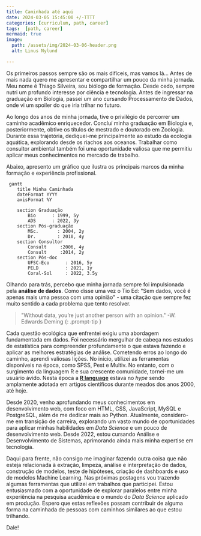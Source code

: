 ```yaml
---
title: Caminhada até aqui
date: 2024-03-05 15:45:00 +/-TTTT
categories: [curriculum, path, career]
tags:  [path, career]
mermaid: true
image:
  path: /assets/img/2024-03-06-header.png
  alt: Linus Nylund

---
```


Os primeiros passos sempre são os mais difíceis, mas vamos lá... Antes de mais nada quero me apresentar e compartilhar um pouco da minha jornada. Meu nome é Thiago Silveira, sou biólogo de formação. Desde cedo, sempre nutri um profundo interesse por ciência e tecnologia. Antes de ingressar na graduação em Biologia, passei um ano cursando Processamento de Dados, onde vi um spoiler do que iria trilhar no futuro.

Ao longo dos anos de minha jornada, tive o privilégio de percorrer um caminho acadêmico enriquecedor. Concluí minha graduação em Biologia e, posteriormente, obtive os títulos de mestrado e doutorado em Zoologia. Durante essa trajetória, dediquei-me principalmente ao estudo da ecologia aquática, explorando desde os riachos aos oceanos. Trabalhar como consultor ambiental também foi uma oportunidade valiosa que me permitiu aplicar meus conhecimentos no mercado de trabalho.

Abaixo, apresento um gráfico que ilustra os principais marcos da minha formação e experiência profissional.

```mermaid
 gantt
    title Minha Caminhada
    dateFormat YYYY
    axisFormat %Y

    section Graduação
        Bio      : 1999, 5y
        ADS      : 2022, 3y
    section Pós-graduação
        MSc.       : 2004, 2y
        Dr.        : 2010, 4y
    section Consultor
        Consult     :2006, 4y
        Consult     :2014, 2y
    section Pós-doc
        UFSC-Eco      : 2016, 5y
        PELD          : 2021, 1y
        Coral-Sol     : 2022, 3.5y
```

Olhando para trás, percebo que minha jornada sempre foi impulsionada pela **análise de dados**. Como disse uma vez o Tio Ed: "Sem dados, você é apenas mais uma pessoa com uma opinião" - uma citação que sempre fez muito sentido a cada problema que tento resolver.

>"Without data, you’re just another person with an opinion."
-W. Edwards Deming
{: .prompt-tip }


Cada questão ecológica que enfrentei exigiu uma abordagem fundamentada em dados. Foi necessário mergulhar de cabeça nos estudos de estatística para compreender profundamente o que estava fazendo e aplicar as melhores estratégias de análise. Cometendo erros ao longo do caminho, aprendi valiosas lições. No início, utilizei as ferramentas disponíveis na época, como SPSS, Pest e Multiv. No entanto, com o surgimento da linguagem R e sua crescente comunidade, tornei-me um usuário ávido. Nesta época a [**R language**](https://cran.r-project.org/) estava no *hype* sendo amplamente adotada em artigos científicos durante meados dos anos 2000, até hoje.

Desde 2020, venho aprofundando meus conhecimentos em desenvolvimento web, com foco em HTML, CSS, JavaScript, MySQL e PostgreSQL, além de me dedicar mais ao Python. Atualmente, considero-me em transição de carreira, explorando um vasto mundo de oportunidades para aplicar minhas habilidades em *Data Science* e um pouco de desenvolvimento web. Desde 2022, estou cursando Análise e Desenvolvimento de Sistemas, aprimorando ainda mais minha expertise em tecnologia.

Daqui para frente, não consigo me imaginar fazendo outra coisa que não esteja relacionada à extração, limpeza, análise e interpretação de dados, construção de modelos, teste de hipóteses, criação de dashboards e uso de modelos Machine Learning. Nas próximas postagens vou trazendo algumas ferramentas que utilizei em trabalhos que participei. Estou entusiasmado com a oportunidade de explorar paralelos entre minha experiência na pesquisa acadêmica e o mundo do *Data Science* aplicado em produção. Espero que estas reflexões possam contribuir de alguma forma na caminhada de pessoas com caminhos similares ao que estou trilhando.

Dale!